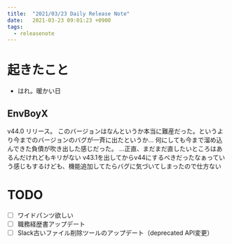 ```yaml
---
title:  "2021/03/23 Daily Release Note"
date:   2021-03-23 09:01:23 +0900
tags:
  - releasenote
---
```

# 起きたこと

* はれ。暖かい日

## EnvBoyX

v44.0 リリース。
このバージョンはなんというか本当に難産だった。というより今までのバージョンのバグが一斉に出たというか…
何にしても今まで溜め込んできた負債が吹き出した感じだった。
…正直、まだまだ直したいところはあるんだけれどもキリがない
v43.1を出してからv44にするべきだったなぁっていう感じもするけども、機能追加してたらバグに気づいてしまったので仕方ない

# TODO 

- [ ] ワイドパンツ欲しい
- [ ] 職務経歴書アップデート
- [ ] Slack古いファイル削除ツールのアップデート（deprecated API変更）